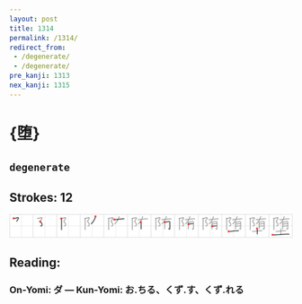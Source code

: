 ```yaml
---
layout: post
title: 1314
permalink: /1314/
redirect_from:
 - /degenerate/
 - /degenerate/
pre_kanji: 1313
nex_kanji: 1315
---
```


# {堕}

## `degenerate`

## Strokes: 12

<div class="stroke"><img src="../images/E5A095.png" /></div>

## Reading:

### On-Yomi: ダ &mdash; Kun-Yomi: お.ちる、くず.す、くず.れる
